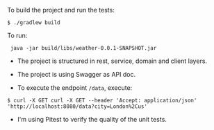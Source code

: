 To build the project and run the tests:

```
$ ./gradlew build
```
To run:

```
 java -jar build/libs/weather-0.0.1-SNAPSHOT.jar
```

- The project is structured in rest, service, domain and client layers.

- The project is using Swagger as API doc.

- To execute the endpoint `/data`, execute:
```
$ curl -X GET curl -X GET --header 'Accept: application/json' 'http://localhost:8080/data?city=London%2Cus'

```

- I'm using Pitest to verify the quality of the unit tests.

